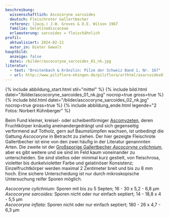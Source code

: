 ```yaml
---
beschreibung:
  wissenschaftlich: Ascocoryne sarcoides
  deutsch: Fleischroter Gallertbecher
  referenz: (Jacq.) J.W. Groves & D.E. Wilson 1967
  familie: Gelatinodiscaceae
  erlaeuterung: sarcoides = fleischähnlich
profil:
  aktualisiert: 2024-02-21
  autor_in: Dieter Gewalt
hauptbild:
  anzeige: false
  datei: /bilder/ascocoryne_sarcoides_01_nk.jpg
literatur:
  - text: "Breitenbach & Kränzlin: Pilze der Schweiz Band 1, Nr. 167"
  - url: http://www.pilzflora-ehingen.de/pilzflora/arthtml/asarcoides01.php
---
```

{% include abbildung_start.html stil="mittel" %}
{% include bild.html datei="/bilder/ascocoryne_sarcoides_01_nk.jpg" nocrop=true gross=true %}
{% include bild.html datei="/bilder/ascocoryne_sarcoides_02_nk.jpg" nocrop=true gross=true %}
{% include abbildung_ende.html legende="2 Fotos: Norbert Kühnberger" %}

Beim Fund kleiner, kreisel- oder scheibenförmiger [Ascomyzeten](Ascomyzeten "Glossar"), deren Fruchtkörper knäuelig aneinandergedrängt und sich gegenseitig verformend auf Totholz, gern auf Baumstümpfen wachsen, ist unbedingt die Gattung *Ascocoryne* in Betracht zu ziehen. Der hier gezeigte Fleischrote Gallertbecher ist eine von den zwei häufig in der Literatur genannnten Arten. Die zweite ist der [Großsporige Gallertbecher *Ascocoryne cylichnium*](/pilze/ascocoryne-cylichnium-großsporiger-gallertbeche), aber es gibt weitere und sie sind im Feld kaum voneinander zu unterscheiden. Sie sind stiellos oder minimal kurz gestielt, von fleischrosa, violetter bis dunkelvioletter Farbe und gelatinöser Konsistenz; Einzelfruchtkörper werden maximal 2 Zentimeter breit und bis zu 8 mm hoch. Eine sichere Unterscheidung ist nur durch mikroskopische Untersuchung reifer Sporen möglich.

*Ascocoryne cylichnium:* Sporen mit bis zu 5 Septen; 16 - 30 x 5,2 - 6,8 µm\
*Ascocoryne sarcoides:* Sporen nicht oder nur einfach septiert; 14 - 18,8 x 4 - 5,5 µm\
*Ascocoryne inflata:* Sporen nicht oder nur einfach septiert; 180 - 26 x 4,7 - 6,3 µm
